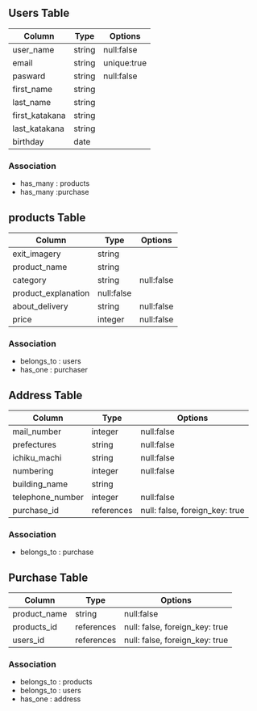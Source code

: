 ## Users Table

|Column|Type|Options|
|------|----|-------|
|user_name|string|null:false|
|email |string|unique:true|
|pasward|string|null:false|
|first_name|string|
|last_name|string|
|first_katakana|string|
|last_katakana|string|
|birthday|date|

### Association
- has_many : products
- has_many :purchase

## products Table

|Column|Type|Options|
|------|----|-------|
|exit_imagery|string|
|product_name|string|
|category|string|null:false|
|product_explanation|null:false|
|about_delivery|string|null:false|
|price|integer|null:false|

### Association
- belongs_to : users
- has_one : purchaser

## Address Table

|Column|Type|Options|
|------|----|-------|
|mail_number|integer|null:false|
|prefectures|string|null:false|
|ichiku_machi|string|null:false|
|numbering|integer|null:false|
|building_name|string|
|telephone_number|integer|null:false|
|purchase_id|references|null: false, foreign_key: true|

### Association
- belongs_to : purchase

## Purchase Table

|Column|Type|Options|
|------|----|-------|
|product_name|string|null:false|
|products_id|references|null: false, foreign_key: true|
|users_id|references|null: false, foreign_key: true|


### Association
- belongs_to : products
- belongs_to : users
- has_one : address